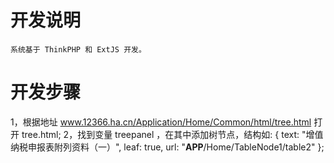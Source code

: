# 开发说明
    系统基于 ThinkPHP 和 ExtJS 开发。

# 开发步骤
 1，根据地址 www.12366.ha.cn/Application/Home/Common/html/tree.html 打开 tree.html;
 2，找到变量 treepanel ，在其中添加树节点，结构如:
{
    text: "增值纳税申报表附列资料（一）",
    leaf: true,
    url: "__APP__/Home/TableNode1/table2"
}; 
